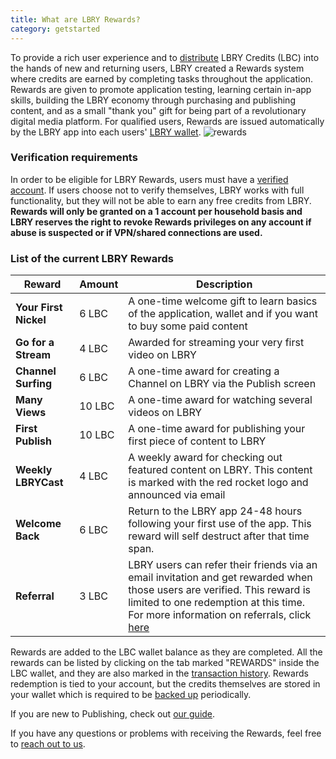```yaml
---
title: What are LBRY Rewards?
category: getstarted
---
```


To provide a rich user experience and to [distribute](https://lbry.io/faq/credit-policy) LBRY Credits (LBC) into the hands of new and returning users, LBRY created a Rewards system where credits are earned by completing tasks throughout the application. Rewards are given to promote application testing, learning certain in-app skills, building the LBRY economy through purchasing and publishing content, and as a small "thank you" gift for being part of a revolutionary digital media platform. For qualified users, Rewards are issued automatically by the LBRY app into each users' [LBRY wallet](https://lbry.io/faq/how-to-backup-wallet).
![rewards](https://spee.ch/6/NTAfJXw---Imgur)

### Verification requirements

In order to be eligible for LBRY Rewards, users must have a [verified account](https://lbry.io/faq/identity-requirements). If users choose not to verify themselves, LBRY works with full functionality, but they will not be able to earn any free credits from LBRY.  **Rewards will only be granted on a 1 account per household basis and LBRY reserves the right to revoke Rewards privileges on any account if abuse is suspected or if VPN/shared connections are used.** 

### List of the current LBRY Rewards
| Reward | Amount | Description |
--- | --- | --- 
| **Your First Nickel** | 6 LBC | A one-time welcome gift to learn basics of the application, wallet and if you want to buy some paid content
| **Go for a Stream** | 4 LBC | Awarded for streaming your very first video on LBRY
| **Channel Surfing** | 6 LBC | A one-time award for creating a Channel on LBRY via the Publish screen
| **Many Views** | 10 LBC | A one-time award for watching several videos on LBRY
| **First Publish** | 10 LBC | A one-time award for publishing your first piece of content to LBRY
| **Weekly LBRYCast** | 4 LBC | A weekly award for checking out featured content on LBRY. This content is marked with the red rocket logo and announced via email
| **Welcome Back** | 6 LBC | Return to the LBRY app 24-48 hours following your first use of the app. This reward will self destruct after that time span.
| **Referral** | 3 LBC | LBRY users can refer their friends via an email invitation and get rewarded when those users are verified. This reward is limited to one redemption at this time. For more information on referrals, click [here](https://lbry.io/faq/referrals)

Rewards are added to the LBC wallet balance as they are completed. All the rewards can be listed by clicking on the tab marked "REWARDS" inside the LBC wallet, and they are also marked in the [transaction history](https://lbry.io/faq/transaction-types).  Rewards redemption is tied to your account, but the credits themselves are stored in your wallet which is required to be [backed up](https://lbry.io/faq/how-to-backup-wallet) periodically.

If you are new to Publishing, check out [our guide](https://lbry.io/faq/how-to-publish).

If you have any questions or problems with receiving the Rewards, feel free to [reach out to us](https://lbry.io/faq/support).

